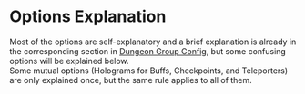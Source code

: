 # Options Explanation

Most of the options are self-explanatory and a brief explanation is already in the corresponding section in [Dungeon Group Config](broken-reference), but some confusing options will be explained below.\
Some mutual options (Holograms for Buffs, Checkpoints, and Teleporters) are only explained once, but the same rule applies to all of them.
